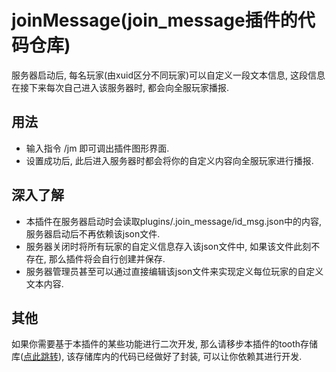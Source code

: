 # joinMessage(join_message插件的代码仓库)

服务器启动后, 每名玩家(由xuid区分不同玩家)可以自定义一段文本信息, 这段信息在接下来每次自己进入该服务器时, 都会向全服玩家播报.

## 用法

- 输入指令 /jm 即可调出插件图形界面.
- 设置成功后, 此后进入服务器时都会将你的自定义内容向全服玩家进行播报.

## 深入了解
- 本插件在服务器启动时会读取plugins/.join_message/id_msg.json中的内容, 服务器启动后不再依赖该json文件. 
- 服务器关闭时将所有玩家的自定义信息存入该json文件中, 如果该文件此刻不存在, 那么插件将会自行创建并保存. 
- 服务器管理员甚至可以通过直接编辑该json文件来实现定义每位玩家的自定义文本内容.

## 其他

如果你需要基于本插件的某些功能进行二次开发, 那么请移步本插件的tooth存储库([点此跳转](https://github.com/LymoProjects/joinMessageBuild)), 该存储库内的代码已经做好了封装, 可以让你依赖其进行开发.
